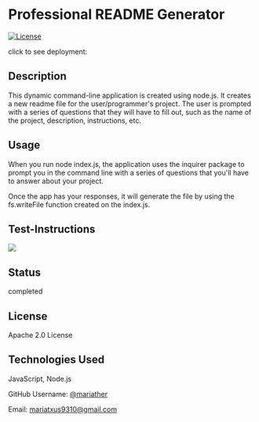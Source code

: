# Professional README Generator
  
  [![License](https://img.shields.io/badge/License-Apache%202.0-blue.svg)](https://opensource.org/licenses/Apache-2.0)
  
  click to see deployment:  
  
  ## Description
  
  This dynamic command-line application is created using node.js. It creates a new readme file for the user/programmer's project. The user is prompted with a series of questions that they will have to fill out, such as the name of the project, description, instructions, etc.
  

  ## Usage

  When you run node index.js, the application uses the inquirer package to prompt you in the command line with a series of questions that you'll have to answer about your project.

  Once the app has your responses, it will generate the file by using the fs.writeFile function created on the index.js.


  ## Test-Instructions
  
  ![](images/readme%20generator%20gif.gif)
 
  
  ## Status 

  completed
  
  ## License
  
  Apache 2.0 License
  
  ## Technologies Used
  
  JavaScript, Node.js
  
 
  
  GitHub Username: [@mariather](https://github.com/mariather)  
  
  Email: [mariatxus9310@gmail.com](mailto:mariatxus9310@gmail.com)  
  